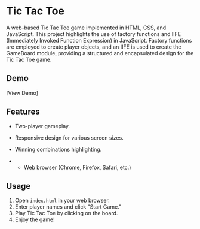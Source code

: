 # Tic Tac Toe

A  web-based Tic Tac Toe game implemented in HTML, CSS, and JavaScript. This project highlights the use of factory functions and IIFE (Immediately Invoked Function Expression) in JavaScript. Factory functions are employed to create player objects, and an IIFE is used to create the GameBoard module, providing a structured and encapsulated design for the Tic Tac Toe game.

## Demo

[View Demo]

## Features

- Two-player gameplay.
- Responsive design for various screen sizes.
- Winning combinations highlighting.

- - Web browser (Chrome, Firefox, Safari, etc.)

## Usage

1. Open `index.html` in your web browser.
2. Enter player names and click "Start Game."
3. Play Tic Tac Toe by clicking on the board.
4. Enjoy the game!
